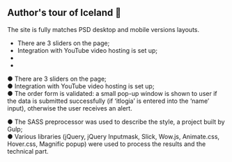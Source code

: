 ## Author's tour of Iceland 🧊

The site is fully matches PSD desktop and mobile versions layouts.

<ul>
  <li>There are 3 sliders on the page;</li>
  <li>Integration with YouTube video hosting is set up;</li>
  <li></li>
  <li></li>
</ul>

● There are 3 sliders on the page;<br>
● Integration with YouTube video hosting is set up;<br>
● The order form is validated: a small pop-up window is shown to user if the data is submitted successfully (if ‘itlogia’ is entered into the ‘name’ input), otherwise the user receives an alert.<br>

● The SASS preprocessor was used to describe the style, a project built by Gulp;<br>
● Various libraries (jQuery, jQuery Inputmask, Slick, Wow.js, Animate.css, Hover.css, Magnific popup) were used to process the results and the technical part.<br>
